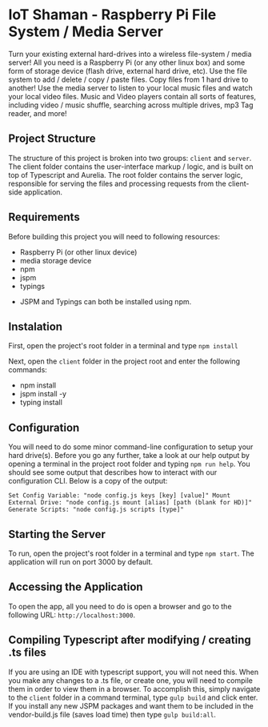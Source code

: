 # IoT Shaman - Raspberry Pi File System / Media Server

Turn your existing external hard-drives into a wireless file-system / media server! All you need is a Raspberry Pi (or any other linux box) and some form of storage device (flash drive, external hard drive, etc). Use the file system to add / delete / copy / paste files. Copy files from 1 hard drive to another! Use the media server to listen to your local music files and watch your local video files. Music and Video players contain all sorts of features, including video / music shuffle, searching across multiple drives, mp3 Tag reader, and more!

## Project Structure
The structure of this project is broken into two groups: ``client`` and ``server``.
The client folder contains the user-interface markup / logic, and is built on top of Typescript and Aurelia.
The root folder contains the server logic, responsible for serving the files and processing requests from the client-side application.

## Requirements
Before building this project you will need to following resources:

- Raspberry Pi (or other linux device)
- media storage device
- npm
- jspm
- typings

* JSPM and Typings can both be installed using npm.

## Instalation
First, open the project's root folder in a terminal and type ``npm install``

Next, open the ``client`` folder in the project root and enter the following commands:

- npm install
- jspm install -y
- typing install

## Configuration
You will need to do some minor command-line configuration to setup your hard drive(s). Before you go any further, take a look at our help output by opening a terminal in the project root folder and typing ``npm run help``. You should see some output that describes how to interact with our configuration CLI. Below is a copy of the output:

``Set Config Variable: "node config.js keys [key] [value]"
Mount External Drive: "node config.js mount [alias] [path (blank for HD)]"
Generate Scripts: "node config.js scripts [type]"``


## Starting the Server
To run, open the project's root folder in a terminal and type ``npm start``. The application will run on port 3000 by default.

## Accessing the Application
To open the app, all you need to do is open a browser and go to the following URL: ``http://localhost:3000``.

## Compiling Typescript after modifying / creating .ts files
If you are using an IDE with typescript support, you will not need this. When you make any changes to a .ts file, or create one, you will need to compile them in order to view them in a browser. To accomplish this, simply navigate to the ``client`` folder in a command terminal, type ``gulp build`` and click enter. If you install any new JSPM packages and want them to be included in the vendor-build.js file (saves load time) then type ``gulp build:all``.
